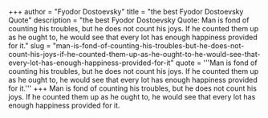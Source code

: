 +++
author = "Fyodor Dostoevsky"
title = "the best Fyodor Dostoevsky Quote"
description = "the best Fyodor Dostoevsky Quote: Man is fond of counting his troubles, but he does not count his joys. If he counted them up as he ought to, he would see that every lot has enough happiness provided for it."
slug = "man-is-fond-of-counting-his-troubles-but-he-does-not-count-his-joys-if-he-counted-them-up-as-he-ought-to-he-would-see-that-every-lot-has-enough-happiness-provided-for-it"
quote = '''Man is fond of counting his troubles, but he does not count his joys. If he counted them up as he ought to, he would see that every lot has enough happiness provided for it.'''
+++
Man is fond of counting his troubles, but he does not count his joys. If he counted them up as he ought to, he would see that every lot has enough happiness provided for it.
